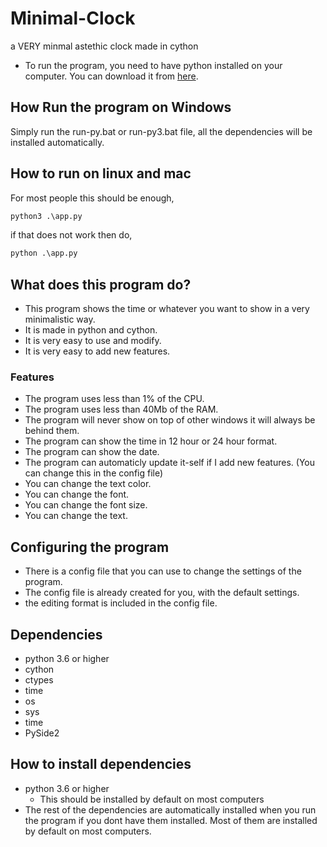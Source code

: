 # Minimal-Clock
 a VERY minmal astethic clock made in cython

- To run the program, you need to have python installed on your computer. You can download it from [here](https://www.python.org/downloads/).

## How Run the program on Windows
Simply run the run-py.bat or run-py3.bat file, all the dependencies will be installed automatically.

## How to run on linux and mac
For most people this should be enough,
```cmd
python3 .\app.py
```
if that does not work then do,
```cmd
python .\app.py
```

## What does this program do?
- This program shows the time or whatever you want to show in a very minimalistic way.
- It is made in python and cython.
- It is very easy to use and modify.
- It is very easy to add new features.

### Features
- The program uses less than 1% of the CPU.
- The program uses less than 40Mb of the RAM.
- The program will never show on top of other windows it will always be behind them.
- The program can show the time in 12 hour or 24 hour format.
- The program can show the date.
- The program can automaticly update it-self if I add new features. (You can change this in the config file)
- You can change the text color.
- You can change the font.
- You can change the font size.
- You can change the text.

## Configuring the program
- There is a config file that you can use to change the settings of the program.
- The config file is already created for you, with the default settings.
- the editing format is included in the config file.

## Dependencies
- python 3.6 or higher
- cython
- ctypes
- time
- os
- sys
- time
- PySide2

## How to install dependencies
- python 3.6 or higher
  - This should be installed by default on most computers
- The rest of the dependencies are automatically installed when you run the program if you dont have them installed. Most of them are installed by default on most computers.